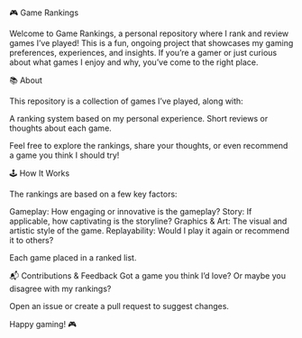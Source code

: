 🎮 Game Rankings

Welcome to Game Rankings, a personal repository where I rank and review games I’ve played! This is a fun, ongoing project that showcases my gaming preferences, experiences, and insights. If you’re a gamer or just curious about what games I enjoy and why, you’ve come to the right place.

📚 About

This repository is a collection of games I’ve played, along with:

A ranking system based on my personal experience.
Short reviews or thoughts about each game.

Feel free to explore the rankings, share your thoughts, or even recommend a game you think I should try!

🕹️ How It Works

The rankings are based on a few key factors:

Gameplay: How engaging or innovative is the gameplay?
Story: If applicable, how captivating is the storyline?
Graphics & Art: The visual and artistic style of the game.
Replayability: Would I play it again or recommend it to others?

Each game placed in a ranked list.

📬 Contributions & Feedback
Got a game you think I’d love? Or maybe you disagree with my rankings?

Open an issue or create a pull request to suggest changes.

Happy gaming! 🎮
